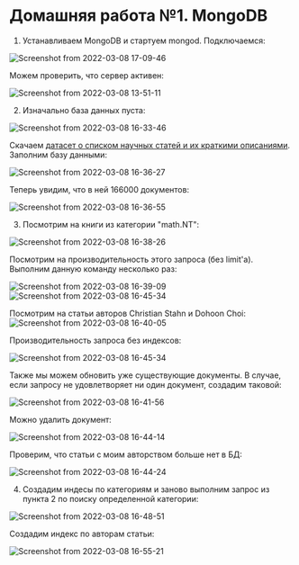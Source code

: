 # Домашняя работа №1. MongoDB

1. Устанавливаем MongoDB и стартуем mongod. Подключаемся:

![Screenshot from 2022-03-08 17-09-46](https://user-images.githubusercontent.com/60742399/157254475-e1e8b5b1-5609-4e40-a071-7ed76f79fccd.png)

Можем проверить, что сервер активен: 

![Screenshot from 2022-03-08 13-51-11](https://user-images.githubusercontent.com/60742399/157253428-7999c24e-ed40-4b1b-af69-235dfdb4cea8.png)

2. Изначально база данных пуста: 

![Screenshot from 2022-03-08 16-33-46](https://user-images.githubusercontent.com/60742399/157253489-35da014f-6ded-410c-a7fb-4080b0ac90e3.png)

Скачаем [датасет о списком научных статей и их краткими описаниями](https://www.kaggle.com/Cornell-University/arxiv?select=arxiv-metadata-oai-snapshot.json). Заполним базу данными: 

![Screenshot from 2022-03-08 16-36-27](https://user-images.githubusercontent.com/60742399/157253997-708566b3-5fff-44b6-8120-6a9ac10fe305.png)

Теперь увидим, что в ней 166000 документов:

![Screenshot from 2022-03-08 16-36-55](https://user-images.githubusercontent.com/60742399/157254085-7e1c1936-ecd7-456b-b323-958a8fe196a2.png)

3. Посмотрим на книги из категории "math.NT": 

![Screenshot from 2022-03-08 16-38-26](https://user-images.githubusercontent.com/60742399/157254646-09aa5dcb-1e08-4842-9756-f74f759319b6.png)

Посмотрим на производительность этого запроса (без limit'a). Выполним данную команду несколько раз: 

![Screenshot from 2022-03-08 16-39-09](https://user-images.githubusercontent.com/60742399/157254767-2913166a-ba03-4b5e-9f3e-6386ac954bdb.png)
![Screenshot from 2022-03-08 16-45-34](https://user-images.githubusercontent.com/60742399/157256167-979eb8cf-56d1-4a5d-a40e-18896cba54ab.png)

Посмотрим на статьи авторов Christian Stahn и Dohoon Choi:
![Screenshot from 2022-03-08 16-40-05](https://user-images.githubusercontent.com/60742399/157254803-a0187ee9-eaec-4189-b2d8-79d80ebccacb.png)

Производительность запроса без индексов: 

![Screenshot from 2022-03-08 16-45-34](https://user-images.githubusercontent.com/60742399/157255907-cc748c31-3dd0-4622-b828-5c9e13688b92.png)

Также мы можем обновить уже существующие документы. В случае, если запросу не удовлетворяет ни один документ, создадим таковой:

![Screenshot from 2022-03-08 16-41-56](https://user-images.githubusercontent.com/60742399/157255674-9108f86a-8eac-4797-b9d9-756f27a8c682.png)

Можно удалить документ: 

![Screenshot from 2022-03-08 16-44-14](https://user-images.githubusercontent.com/60742399/157255751-222cd168-454b-4311-8ff5-81dd1a86fee5.png)

Проверим, что статьи с моим авторством больше нет в БД: 

![Screenshot from 2022-03-08 16-44-24](https://user-images.githubusercontent.com/60742399/157255852-c3cba181-1171-4cbc-a8a8-922118a7b474.png)

4. Создадим индесы по категориям и заново выполним запрос из пункта 2 по поиску определенной категории:

![Screenshot from 2022-03-08 16-48-51](https://user-images.githubusercontent.com/60742399/157256489-1145ed39-de56-4922-a3cd-3fec07f0b7ac.png)

Создадим индекс по авторам статьи:

![Screenshot from 2022-03-08 16-55-21](https://user-images.githubusercontent.com/60742399/157256655-69f77e88-248b-4f80-84de-de6a7265e43f.png)



